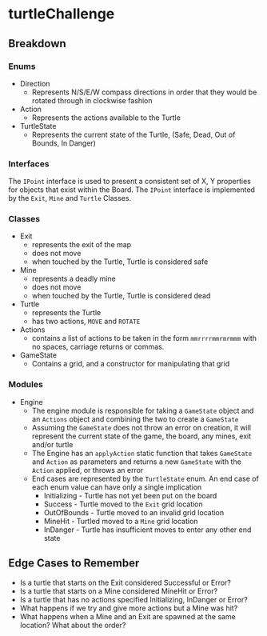 # turtleChallenge

## Breakdown

### Enums

* Direction
  * Represents N/S/E/W compass directions in order that they would be rotated through in clockwise fashion
* Action
  * Represents the actions available to the Turtle
* TurtleState
  * Represents the current state of the Turtle, (Safe, Dead, Out of Bounds, In Danger)

### Interfaces

The `IPoint` interface is used to present a consistent set of X, Y properties for objects that exist within the Board. The `IPoint` interface is implemented by the `Exit`, `Mine` and `Turtle` Classes.

### Classes

* Exit
  * represents the exit of the map
  * does not move
  * when touched by the Turtle, Turtle is considered safe
* Mine
  * represents a deadly mine
  * does not move
  * when touched by the Turtle, Turtle is considered dead
* Turtle
  * represents the Turtle
  * has two actions, `MOVE` and `ROTATE`
* Actions
  * contains a list of actions to be taken in the form `mmrrrrmmrmrmmm` with no spaces, carriage returns or commas.
* GameState
  * Contains a grid, and a constructor for manipulating that grid

### Modules

* Engine
  * The engine module is responsible for taking a `GameState` object and an `Actions` object and combining the two to create a `GameState`
  * Assuming the `GameState` does not throw an error on creation, it will represent the current state of the game, the board, any mines, exit and/or turtle
  * The Engine has an `applyAction` static function that takes `GameState` and `Action` as parameters and returns a new `GameState` with the `Action` applied, or throws an error
  * End cases are represented by the `TurtleState` enum. An end case of each enum value can have only a single implication
    * Initializing - Turtle has not yet been put on the board
    * Success - Turtle moved to the `Exit` grid location
    * OutOfBounds - Turtle moved to an invalid grid location
    * MineHit - Turtled moved to a `Mine` grid location
    * InDanger - Turtle has insufficient moves to enter any other end state

## Edge Cases to Remember

* Is a turtle that starts on the Exit considered Successful or Error?
* Is a turtle that starts on a Mine considered MineHit or Error?
* Is a turtle that has no actions specified Initializing, InDanger or Error?
* What happens if we try and give more actions but a Mine was hit?
* What happens when a Mine and an Exit are spawned at the same location? What about the order?